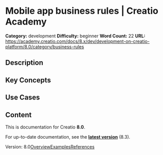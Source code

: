 # Mobile app business rules | Creatio Academy

**Category:** development **Difficulty:** beginner **Word Count:** 22 **URL:**
https://academy.creatio.com/docs/8.x/dev/development-on-creatio-platform/8.0/category/business-rules

## Description

## Key Concepts

## Use Cases

## Content

This is documentation for Creatio **8.0**.

For up-to-date documentation, see the
**[latest version](/docs/8.x/dev/development-on-creatio-platform/getting-started/development-recommendations)**
(8.3).

Version:
8.0[Overview](/docs/8.x/dev/development-on-creatio-platform/8.0/mobile-development/customization/business-rules/overview)[Examples](/docs/8.x/dev/development-on-creatio-platform/8.0/business-rules-examples)[References](/docs/8.x/dev/development-on-creatio-platform/8.0/business-rules-references)

